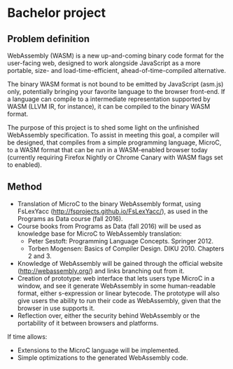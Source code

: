 # Bachelor project
## Problem definition
WebAssembly (WASM) is a new up-and-coming binary code format for the user-facing web, designed to work alongside JavaScript as a more portable, size- and load-time-efficient, ahead-of-time-compiled alternative.

The binary WASM format is not bound to be emitted by JavaScript (asm.js) only, potentially bringing your favorite language to the browser front-end. If a language can compile to a intermediate representation supported by WASM (LLVM IR, for instance), it can be compiled to the binary WASM format.

The purpose of this project is to shed some light on the unfinished WebAssembly specification. To assist in meeting this goal, a compiler will be designed, that compiles from a simple programming language, MicroC, to a WASM format that can be run in a WASM-enabled browser today (currently requiring Firefox Nightly or Chrome Canary with WASM flags set to enabled).

## Method
* Translation of MicroC to the binary WebAssembly format, using FsLexYacc (http://fsprojects.github.io/FsLexYacc/), as used in the Programs as Data course (fall 2016).
* Course books from Programs as Data (fall 2016) will be used as knowledge base for MicroC to WebAssembly translation:
  * Peter Sestoft: Programming Language Concepts. Springer 2012.
  * Torben Mogensen: Basics of Compiler Design. DIKU 2010. Chapters 2 and 3.
* Knowledge of WebAssembly will be gained through the official website (http://webassembly.org/) and links branching out from it.
* Creation of prototype: web interface that lets users type MicroC in a window, and see it generate WebAssembly in some human-readable format, either s-expression or linear bytecode. The prototype will also give users the ability to run their code as WebAssembly, given that the browser in use supports it.
* Reflection over, either the security behind WebAssembly or the portability of it between browsers and platforms.

If time allows:
* Extensions to the MicroC language will be implemented.
* Simple optimizations to the generated WebAssembly code.

